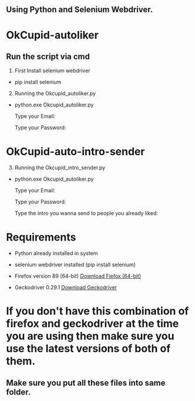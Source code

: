 ## Using Python and Selenium Webdriver.

#  OkCupid-autoliker

## Run the script via cmd

1. First Install selenium webdriver

* pip install selenium

2. Running the Okcupid_autoliker.py

* python.exe Okcupid_autoliker.py

  Type your Email: <Email>

  Type your Password: <Password>

# OkCupid-auto-intro-sender
  
3. Running the Okcupid_intro_sender.py
  
* python.exe Okcupid_autoliker.py
  
  Type your Email: <Email>
  
  Type your Password: <Password>
  
  Type the intro you wanna send to people you already liked: <Intro>
  
# Requirements
*  Python already installed in system
*  selenium webdriver installed       (pip install selenium)

*  Firefox version 89 (64-bit) [Download Fiefox (64-bit)](https://www.mozilla.org/en-US/firefox/new/)
*  Geckodriver 0.29.1 [Download Geckodriver](https://github.com/mozilla/geckodriver/releases)
  
#  If you don't have this combination of firefox and geckodriver at the time you are using then make sure you use the latest versions of both of them.
  
## Make sure you put all these files into same folder.
